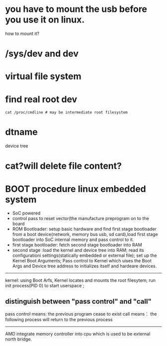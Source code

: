 # you have to mount the usb before you use it on linux.
how to mount it?
# /sys/dev and dev  
# virtual file system
# find real root dev  
```
cat /proc/cmdline # may be intermediate root filesystem
```
# dtname  

device tree
# cat?will delete file content?

# BOOT procedure linux embedded system
* SoC powered
* control pass to reset vector(the manufacture preprogram on to the board
* ROM Bootloader: setup basic hardware and find first stage bootloader from a boot device(network, memory bus
usb, sd card),load first stage bootloader into SoC internal memory and pass control to it.
* first stage bootloader: fetch second stage bootloader into RAM
* second stage :load the kernel and device tree into RAM; read its configurationi settings(statically embedded or external file); set up the Kernel Boot Arguments; Pass control to Kernel which uises the Boot Args and Device tree address to initializes itself and hardeare devices.
***
kernel: using Boot Arfs, Kernel locates and mounts the root filesytem; run init process(PID 0) to start userspace ; 
## distinguish between "pass control" and "call"  
pass control means: the previous program cease to exist
call means： the following process will return to the previous process
***
AMD integrate memory controller into cpu which is used to be external north bridge.
